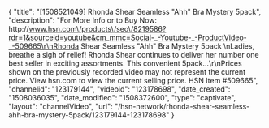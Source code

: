 {
    "title": "[1508521049] Rhonda Shear Seamless \"Ahh\" Bra Mystery 5pack",
    "description": "For More Info or to Buy Now: http:\/\/www.hsn.com\/products\/seo\/8219586?rdr=1&sourceid=youtube&cm_mmc=Social-_-Youtube-_-ProductVideo-_-509665\r\nRhonda Shear Seamless \"Ahh\" Bra Mystery 5pack  \nLadies, breathe a sigh of relief! Rhonda Shear continues to deliver her number one best seller in exciting assortments. This convenient 5pack...\r\nPrices shown on the previously recorded video may not represent the current price.  View hsn.com to view the current selling price. HSN Item #509665",
    "channelid": "123179144",
    "videoid": "123178698",
    "date_created": "1508036035",
    "date_modified": "1508372600",
    "type": "captivate",
    "layout": "channelVideo",
    "url": "\/hsn-network\/rhonda-shear-seamless-ahh-bra-mystery-5pack\/123179144-123178698"
}